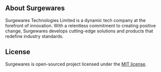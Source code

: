 ## About Surgewares

Surgewares Technologies Limited is a dynamic tech company at the forefront of innovation. With a relentless commitment to creating positive change, Surgewares develops cutting-edge solutions and products that redefine industry standards.

## License

Surgewares is open-sourced project licensed under the [MIT license](https://opensource.org/licenses/MIT).